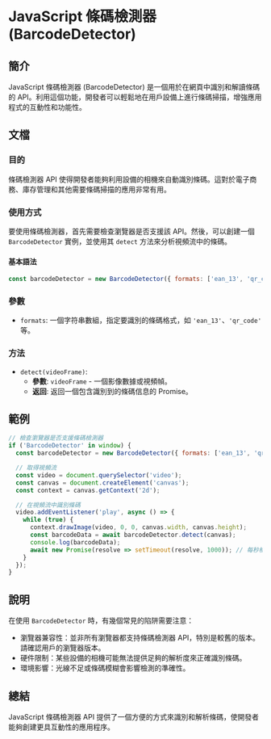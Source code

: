 <!--
Meta Description: # JavaScript 條碼檢測器 (BarcodeDetector) ## 簡介 JavaScript 條碼檢測器 (BarcodeDetector) 是一個用於在網頁中識別和解讀條碼的 API。利用這個功能，開發者可以輕鬆地在用戶設備上進行條碼掃描，增強應用程式的互動性和功能性。 ## 文檔 ...
Meta Keywords: barcodedetector, const, canvas, javascript, api
-->

# JavaScript 條碼檢測器 (BarcodeDetector)

## 簡介
JavaScript 條碼檢測器 (BarcodeDetector) 是一個用於在網頁中識別和解讀條碼的 API。利用這個功能，開發者可以輕鬆地在用戶設備上進行條碼掃描，增強應用程式的互動性和功能性。

## 文檔
### 目的
條碼檢測器 API 使得開發者能夠利用設備的相機來自動識別條碼。這對於電子商務、庫存管理和其他需要條碼掃描的應用非常有用。

### 使用方式
要使用條碼檢測器，首先需要檢查瀏覽器是否支援該 API。然後，可以創建一個 `BarcodeDetector` 實例，並使用其 `detect` 方法來分析視頻流中的條碼。

#### 基本語法
```javascript
const barcodeDetector = new BarcodeDetector({ formats: ['ean_13', 'qr_code'] });
```

### 參數
- `formats`: 一個字符串數組，指定要識別的條碼格式，如 `'ean_13'`、`'qr_code'` 等。

### 方法
- `detect(videoFrame)`: 
  - **參數**: `videoFrame` - 一個影像數據或視頻幀。
  - **返回**: 返回一個包含識別到的條碼信息的 Promise。

## 範例
```javascript
// 檢查瀏覽器是否支援條碼檢測器
if ('BarcodeDetector' in window) {
  const barcodeDetector = new BarcodeDetector({ formats: ['ean_13', 'qr_code'] });

  // 取得視頻流
  const video = document.querySelector('video');
  const canvas = document.createElement('canvas');
  const context = canvas.getContext('2d');

  // 在視頻流中識別條碼
  video.addEventListener('play', async () => {
    while (true) {
      context.drawImage(video, 0, 0, canvas.width, canvas.height);
      const barcodeData = await barcodeDetector.detect(canvas);
      console.log(barcodeData);
      await new Promise(resolve => setTimeout(resolve, 1000)); // 每秒檢測一次
    }
  });
}
```

## 說明
在使用 `BarcodeDetector` 時，有幾個常見的陷阱需要注意：
- 瀏覽器兼容性：並非所有瀏覽器都支持條碼檢測器 API，特別是較舊的版本。請確認用戶的瀏覽器版本。
- 硬件限制：某些設備的相機可能無法提供足夠的解析度來正確識別條碼。
- 環境影響：光線不足或條碼模糊會影響檢測的準確性。

## 總結
JavaScript 條碼檢測器 API 提供了一個方便的方式來識別和解析條碼，使開發者能夠創建更具互動性的應用程序。